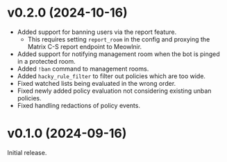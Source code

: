# v0.2.0 (2024-10-16)

* Added support for banning users via the report feature.
  * This requires setting `report_room` in the config and proxying the Matrix
    C-S report endpoint to Meowlnir.
* Added support for notifying management room when the bot is pinged in a
  protected room.
* Added `!ban` command to management rooms.
* Added `hacky_rule_filter` to filter out policies which are too wide.
* Fixed watched lists being evaluated in the wrong order.
* Fixed newly added policy evaluation not considering existing unban policies.
* Fixed handling redactions of policy events.

# v0.1.0 (2024-09-16)

Initial release.
